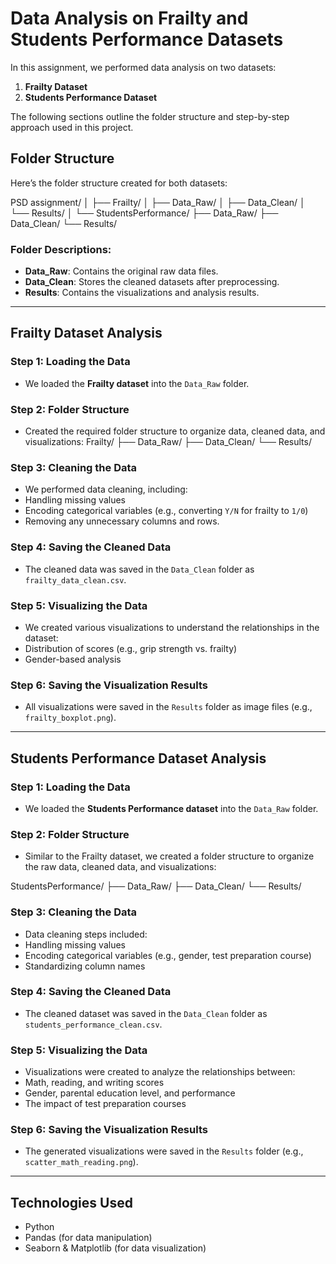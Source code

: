 # Data Analysis on Frailty and Students Performance Datasets

In this assignment, we performed data analysis on two datasets:

1. **Frailty Dataset**
2. **Students Performance Dataset**

The following sections outline the folder structure and step-by-step approach used in this project.

## Folder Structure

Here’s the folder structure created for both datasets:

PSD assignment/ │ ├── Frailty/ │ ├── Data_Raw/ │ ├── Data_Clean/ │ └── Results/ │ └── StudentsPerformance/ ├── Data_Raw/ ├── Data_Clean/ └── Results/


### Folder Descriptions:

- **Data_Raw**: Contains the original raw data files.
- **Data_Clean**: Stores the cleaned datasets after preprocessing.
- **Results**: Contains the visualizations and analysis results.

---

## Frailty Dataset Analysis

### Step 1: Loading the Data
- We loaded the **Frailty dataset** into the `Data_Raw` folder.

### Step 2: Folder Structure
- Created the required folder structure to organize data, cleaned data, and visualizations:
Frailty/ ├── Data_Raw/ ├── Data_Clean/ └── Results/


### Step 3: Cleaning the Data
- We performed data cleaning, including:
- Handling missing values
- Encoding categorical variables (e.g., converting `Y/N` for frailty to `1/0`)
- Removing any unnecessary columns and rows.

### Step 4: Saving the Cleaned Data
- The cleaned data was saved in the `Data_Clean` folder as `frailty_data_clean.csv`.

### Step 5: Visualizing the Data
- We created various visualizations to understand the relationships in the dataset:
- Distribution of scores (e.g., grip strength vs. frailty)
- Gender-based analysis

### Step 6: Saving the Visualization Results
- All visualizations were saved in the `Results` folder as image files (e.g., `frailty_boxplot.png`).

---

## Students Performance Dataset Analysis

### Step 1: Loading the Data
- We loaded the **Students Performance dataset** into the `Data_Raw` folder.

### Step 2: Folder Structure
- Similar to the Frailty dataset, we created a folder structure to organize the raw data, cleaned data, and visualizations:

StudentsPerformance/ ├── Data_Raw/ ├── Data_Clean/ └── Results/


### Step 3: Cleaning the Data
- Data cleaning steps included:
- Handling missing values
- Encoding categorical variables (e.g., gender, test preparation course)
- Standardizing column names

### Step 4: Saving the Cleaned Data
- The cleaned dataset was saved in the `Data_Clean` folder as `students_performance_clean.csv`.

### Step 5: Visualizing the Data
- Visualizations were created to analyze the relationships between:
- Math, reading, and writing scores
- Gender, parental education level, and performance
- The impact of test preparation courses

### Step 6: Saving the Visualization Results
- The generated visualizations were saved in the `Results` folder (e.g., `scatter_math_reading.png`).

---

## Technologies Used

- Python
- Pandas (for data manipulation)
- Seaborn & Matplotlib (for data visualization)


